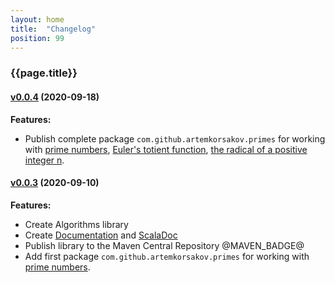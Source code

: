 ```yaml
---
layout: home
title:  "Changelog"
position: 99
---
```


### {{page.title}}


#### [v0.0.4](https://github.com/artemkorsakov/algorithms/tree/v0.0.4) (2020-09-18)

**Features:**
- Publish complete package ```com.github.artemkorsakov.primes``` for working with 
[prime numbers](https://en.wikipedia.org/wiki/Prime_number),
[Euler's totient function](https://en.wikipedia.org/wiki/Euler%27s_totient_function),
[the radical of a positive integer n](https://en.wikipedia.org/wiki/Radical_of_an_integer).


#### [v0.0.3](https://github.com/artemkorsakov/algorithms/tree/v0.0.3) (2020-09-10)

**Features:**

- Create Algorithms library
- Create [Documentation](@DOC_SITE@) and [ScalaDoc](@API_SITE@)
- Publish library to the Maven Central Repository @MAVEN_BADGE@
- Add first package ```com.github.artemkorsakov.primes``` for working with [prime numbers](https://en.wikipedia.org/wiki/Prime_number).
